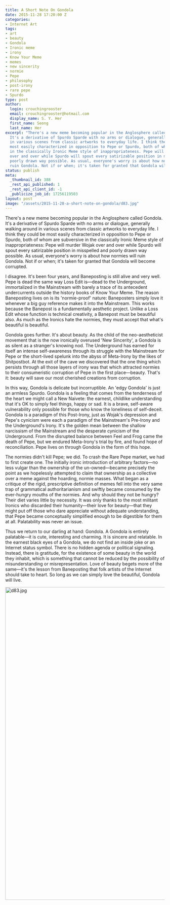 ```yaml
---
title: A Short Note On Gondola
date: 2015-11-28 17:20:00 Z
categories:
- Internet Art
tags:
- art
- beauty
- Gondola
- Ironic meme
- irony
- Know Your Meme
- memes
- new sincerity
- normie
- Pepe
- philosophy
- post-irony
- rare pepe
- Spurdo
type: post
author:
  login: crouchingrooster
  email: crouchingrooster@hotmail.com
  display_name: S. Y. Her
  first_name: Seong
  last_name: Her
excerpt: "There's a new meme becoming popular in the Anglosphere called Gondola.
  It's a derivative of Spurdo Sparde with no arms or dialogue, generally walking around
  in various scenes from classic artworks to everyday life. I think they could be
  most easily characterized in opposition to Pepe or Spurdo, both of whom are subversive
  in the classically Ironic Meme style of inappropriateness. Pepe will murder Wojak
  over and over while Spurdo will spout every satirizable position in misspelled and
  poorly drawn way possible. As usual, everyone's worry is about how normies will
  ruin Gondola. Not if or when; it's taken for granted that Gondola will become corrupted."
status: publish
meta:
  _thumbnail_id: 388
  _rest_api_published: 1
  _rest_api_client_id: -1
  _publicize_job_id: 17256119503
layout: post
image: "/assets/2015-11-28-a-short-note-on-gondola/d83.jpg"
---
```


<p>There's a new meme becoming popular in the Anglosphere called Gondola. It's a derivative of Spurdo Sparde with no arms or dialogue, generally walking around in various scenes from classic artworks to everyday life. I think they could be most easily characterized in opposition to Pepe or Spurdo, both of whom are subversive in the classically Ironic Meme style of inappropriateness: Pepe will murder Wojak over and over while Spurdo will spout every satirizable position in misspelled and poorly drawn way possible. As usual, everyone's worry is about how normies will ruin Gondola. Not if or when; it's taken for granted that Gondola will become corrupted.</p>
<p>I disagree. It's been four years, and Baneposting is still alive and very well. Pepe is dead the same way Loss Edit is—dead to the Underground, immortalized in the Mainstream with barely a trace of its antecedent undercurrents outside the history books of Know Your Meme. The reason Baneposting lives on is its 'normie-proof' nature: Baneposters simply love it whenever a big guy reference makes it into the Mainstream. This works because the Banepost is a fundamentally aesthetic project. Unlike a Loss Edit whose function is technical creativity, a Banepost must be beautiful also. As much as the Ironics hate the normies, they must accept that what's beautiful is beautiful.</p>
<p>Gondola goes further. It's about beauty. As the child of the neo-aestheticist movement that is the now ironically overused 'New Sincerity', a Gondola is as silent as a stranger's knowing nod. The Underground has earned for itself an intense self-awareness through its struggle with the Mainstream for Pepe or the short-lived spelunk into the abyss of Meta-Irony by the likes of Shitpostbot. At the exit of the cave we discovered that the one thing which persists through all those layers of irony was that which attracted normies to their consumeristic corruption of Pepe in the first place—beauty. That's it: beauty will save our most cherished creations from corruption.</p>
<p>In this way, Gondola is delicate but incorruptible. An 'edgy Gondola' is just an armless Spurdo. Gondola is a feeling that comes from the tenderness of the heart we might call a New Naivete: the earnest, childlike understanding that it's OK to simply feel things, happy or sad. It is a brave, self-aware vulnerability only possible for those who know the loneliness of self-deceit. Gondola is a paradigm of this Post-Irony, just as Wojak's depression and Pepe's cynicism were each a paradigm of the Mainstream's Pre-Irony and the Underground's Irony. It's the golden mean between the shallow narcissism of the Mainstream and the desperate cynicism of the Underground. From the disrupted balance between Feel and Frog came the death of Pepe, but we endured Meta-Irony's trial by fire, and found hope of reconciliation. Pepe lives on through Gondola in the form of this hope.</p>
<p>The normies didn't kill Pepe; we did. To crash the Rare Pepe market, we had to first create one. The initially ironic introduction of arbitrary factors—no less vulgar than the ownership of the un-owned—became precisely the point as we hopelessly attempted to claim that ownership as a collective over a meme against the hoarding, normie masses. What began as a critique of the rigid, prescriptive definition of memes fell into the very same trap of grammatical authoritarianism and swiftly became consumed by the ever-hungry mouths of the normies. And why should they not be hungry? Their diet varies little by necessity. It was only thanks to the most militant Ironics who discarded their humanity—their love for beauty—that they might put off those who dare appreciate without adequate understanding, that Pepe became conceptually simplified enough to be digestible for them at all. Palatability was never an issue.</p>
<p>Thus we return to our darling at hand: Gondola. A Gondola is entirely palatable—it is cute, interesting and charming. It is sincere and relatable. In the earnest black eyes of a Gondola, we do not find an inside joke or an Internet status symbol. There is no hidden agenda or political signaling. Instead, there is gratitude, for the existence of some beauty in the world they inhabit, which is something that cannot be reduced by the possibility of misunderstanding or misrepresentation. Love of beauty begets more of the same—it's the lesson from Baneposting that folk artists of the Internet should take to heart. So long as we can simply love the beautiful, Gondola will live.</p>
<p><img class=" aligncenter" src="{{ site.baseurl }}/assets/2015-11-28-a-short-note-on-gondola/d83.jpg" alt="d83.jpg" width="680" height="986" /></p>
